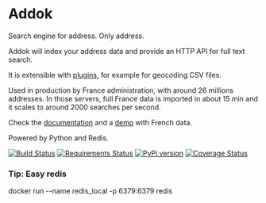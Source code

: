 # Addok

Search engine for address. Only address.

Addok will index your address data and provide an HTTP API for full text search.

It is extensible with [plugins](http://addok.readthedocs.io/en/latest/plugins/),
for example for geocoding CSV files.

Used in production by France administration, with around 26 millions addresses.
In those servers, full France data is imported in about 15 min and it scales
to around 2000 searches per second.

Check the [documentation](http://addok.readthedocs.org/en/latest/) and a
[demo](http://adresse.data.gouv.fr/map) with French data.

Powered by Python and Redis.

[![Build Status](https://travis-ci.org/addok/addok.svg?branch=master)](https://travis-ci.org/addok/addok)
[![Requirements Status](https://requires.io/github/addok/addok/requirements.svg?branch=master)](https://requires.io/github/addok/addok/requirements/?branch=master)
[![PyPi version](https://img.shields.io/pypi/v/addok.svg)](https://pypi.python.org/pypi/addok/)
[![Coverage Status](https://coveralls.io/repos/addok/addok/badge.svg?branch=master&service=github)](https://coveralls.io/github/addok/addok?branch=master)


### Tip: Easy redis
docker run --name redis_local -p 6379:6379 redis
